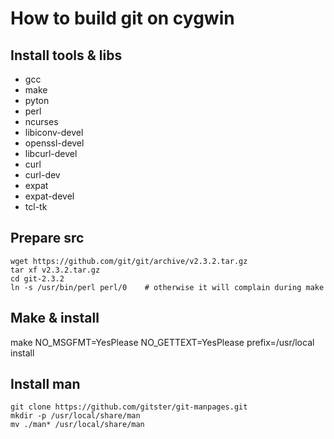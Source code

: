 # How to build git on cygwin

## Install tools & libs
- gcc
- make
- pyton
- perl
- ncurses
- libiconv-devel
- openssl-devel
- libcurl-devel
- curl
- curl-dev
- expat
- expat-devel
- tcl-tk


## Prepare src
	wget https://github.com/git/git/archive/v2.3.2.tar.gz
	tar xf v2.3.2.tar.gz
	cd git-2.3.2
	ln -s /usr/bin/perl perl/0    # otherwise it will complain during make

## Make & install
make NO_MSGFMT=YesPlease NO_GETTEXT=YesPlease prefix=/usr/local install 

## Install man
	git clone https://github.com/gitster/git-manpages.git
	mkdir -p /usr/local/share/man
	mv ./man* /usr/local/share/man
